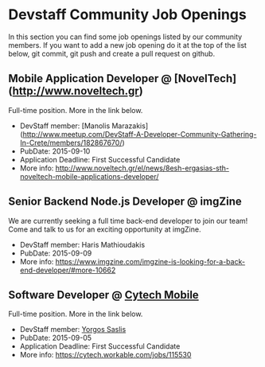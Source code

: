 # Devstaff Community Job Openings

In this section you can find some job openings listed by our community members. If you want to add a new job opening do it at the top of the list below, git commit, git push and create a pull request on github.


## Mobile Application Developer @ [NovelTech] (http://www.noveltech.gr)
Full-time position. More in the link below.
* DevStaff member: [Manolis Marazakis] (http://www.meetup.com/DevStaff-A-Developer-Community-Gathering-In-Crete/members/182867670/)
* PubDate: 2015-09-10
* Application Deadline: First Successful Candidate
* More info: http://www.noveltech.gr/el/news/8esh-ergasias-sth-noveltech-mobile-applications-developer/

## Senior Backend Node.js Developer @ imgZine
We are currently seeking a full time back-end developer  to join our team! Come and talk to us for an exciting opportunity at imgZine.

* DevStaff member: Haris Mathioudakis
* PubDate: 2015-09-09
* More info: https://www.imgzine.com/imgzine-is-looking-for-a-back-end-developer/#more-10662

## Software Developer @ [Cytech Mobile](http://www.cytechmobile.com)
Full-time position. More in the link below.

* DevStaff member: [Yorgos Saslis](http://www.meetup.com/DevStaff-A-Developer-Community-Gathering-In-Crete/members/122078292/)
* PubDate: 2015-09-05
* Application Deadline: First Successful Candidate
* More info: https://cytech.workable.com/jobs/115530

